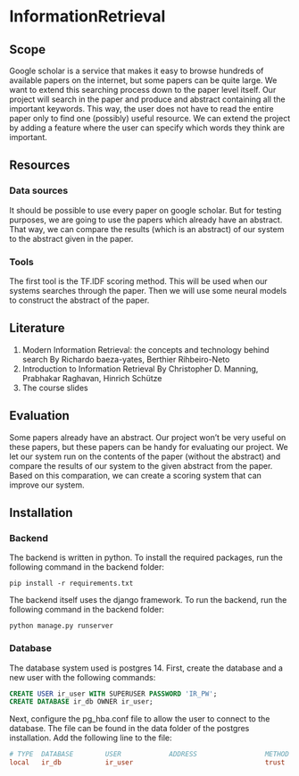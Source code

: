# InformationRetrieval

## Scope

Google scholar is a service that makes it easy to browse hundreds of available papers on the internet, but some papers can be quite large. 
We want to extend this searching process down to the paper level itself. 
Our project will search in the paper and produce and abstract containing all the important keywords. 
This way, the user does not have to read the entire paper only to find one (possibly) useful resource. 
We can extend the project by adding a feature where the user can specify which words they think are important. 

## Resources

### Data sources

It should be possible to use every paper on google scholar. 
But for testing purposes, we are going to use the papers which already have an abstract. 
That way, we can compare the results (which is an abstract) of our system to the abstract given in the paper.

### Tools

The first tool is the TF.IDF scoring method. This will be used when our systems searches through the paper. 
Then we will use some neural models to construct the abstract of the paper.

## Literature

1.	Modern Information Retrieval: the concepts and technology behind search
By Richardo baeza-yates, Berthier Rihbeiro-Neto
2.	Introduction to Information Retrieval 
By Christopher D. Manning, Prabhakar Raghavan, Hinrich Schütze
3.	The course slides

## Evaluation

Some papers already have an abstract. Our project won’t be very useful on these papers, but these papers can be handy for evaluating our project. 
We let our system run on the contents of the paper (without the abstract) and compare the results of our system to the given abstract from the paper. 
Based on this comparation, we can create a scoring system that can improve our system.

## Installation
### Backend
The backend is written in python. To install the required packages, run the following command in the backend folder:
```
pip install -r requirements.txt
```
The backend itself uses the django framework. To run the backend, run the following command in the backend folder:
```
python manage.py runserver
```

### Database
The database system used is postgres 14. First, create the database and a new user with the following commands:
```sql
CREATE USER ir_user WITH SUPERUSER PASSWORD 'IR_PW';
CREATE DATABASE ir_db OWNER ir_user;
```
Next, configure the pg_hba.conf file to allow the user to connect to the database. The file can be found in the data 
folder of the postgres installation. Add the following line to the file:
```conf
# TYPE  DATABASE        USER            ADDRESS                 METHOD
local   ir_db           ir_user                                 trust

```


